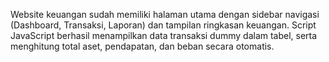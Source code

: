 Website keuangan sudah memiliki halaman utama dengan sidebar navigasi (Dashboard, Transaksi, Laporan) dan tampilan ringkasan keuangan. Script JavaScript berhasil menampilkan data transaksi dummy dalam tabel, serta menghitung total aset, pendapatan, dan beban secara otomatis.
